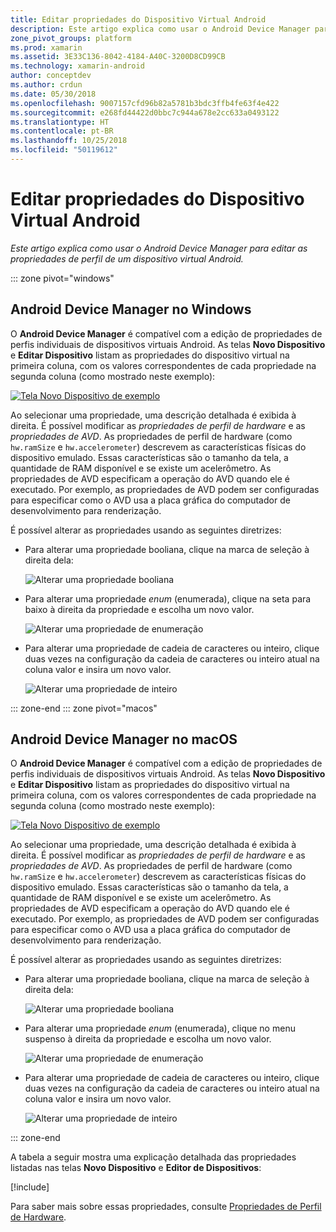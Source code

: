 ```yaml
---
title: Editar propriedades do Dispositivo Virtual Android
description: Este artigo explica como usar o Android Device Manager para editar as propriedades de perfil de um dispositivo virtual Android.
zone_pivot_groups: platform
ms.prod: xamarin
ms.assetid: 3E33C136-8042-4184-A40C-3200D8CD99CB
ms.technology: xamarin-android
author: conceptdev
ms.author: crdun
ms.date: 05/30/2018
ms.openlocfilehash: 9007157cfd96b82a5781b3bdc3ffb4fe63f4e422
ms.sourcegitcommit: e268fd44422d0bbc7c944a678e2cc633a0493122
ms.translationtype: HT
ms.contentlocale: pt-BR
ms.lasthandoff: 10/25/2018
ms.locfileid: "50119612"
---
```

# <a name="editing-android-virtual-device-properties"></a>Editar propriedades do Dispositivo Virtual Android

_Este artigo explica como usar o Android Device Manager para editar as propriedades de perfil de um dispositivo virtual Android._

::: zone pivot="windows"

## <a name="android-device-manager-on-windows"></a>Android Device Manager no Windows

O **Android Device Manager** é compatível com a edição de propriedades de perfis individuais de dispositivos virtuais Android. As telas **Novo Dispositivo** e **Editar Dispositivo** listam as propriedades do dispositivo virtual na primeira coluna, com os valores correspondentes de cada propriedade na segunda coluna (como mostrado neste exemplo): 

[![Tela Novo Dispositivo de exemplo](device-properties-images/win/01-new-device-editor-sml.png)](device-properties-images/win/01-new-device-editor.png#lightbox)

Ao selecionar uma propriedade, uma descrição detalhada é exibida à direita. É possível modificar as *propriedades de perfil de hardware* e as *propriedades de AVD*. As propriedades de perfil de hardware (como `hw.ramSize` e `hw.accelerometer`) descrevem as características físicas do dispositivo emulado. Essas características são o tamanho da tela, a quantidade de RAM disponível e se existe um acelerômetro. As propriedades de AVD especificam a operação do AVD quando ele é executado. Por exemplo, as propriedades de AVD podem ser configuradas para especificar como o AVD usa a placa gráfica do computador de desenvolvimento para renderização.

É possível alterar as propriedades usando as seguintes diretrizes:

-   Para alterar uma propriedade booliana, clique na marca de seleção à direita dela:

    ![Alterar uma propriedade booliana](device-properties-images/win/02-boolean-value.png)

-   Para alterar uma propriedade *enum* (enumerada), clique na seta para baixo à direita da propriedade e escolha um novo valor.

    ![Alterar uma propriedade de enumeração](device-properties-images/win/04-enum-value.png)

-   Para alterar uma propriedade de cadeia de caracteres ou inteiro, clique duas vezes na configuração da cadeia de caracteres ou inteiro atual na coluna valor e insira um novo valor.

    ![Alterar uma propriedade de inteiro](device-properties-images/win/03-integer-value.png)

::: zone-end
::: zone pivot="macos"

## <a name="android-device-manager-on-macos"></a>Android Device Manager no macOS

O **Android Device Manager** é compatível com a edição de propriedades de perfis individuais de dispositivos virtuais Android. As telas **Novo Dispositivo** e **Editar Dispositivo** listam as propriedades do dispositivo virtual na primeira coluna, com os valores correspondentes de cada propriedade na segunda coluna (como mostrado neste exemplo): 

[![Tela Novo Dispositivo de exemplo](device-properties-images/mac/01-new-device-editor-sml.png)](device-properties-images/mac/01-new-device-editor.png#lightbox)

Ao selecionar uma propriedade, uma descrição detalhada é exibida à direita. É possível modificar as *propriedades de perfil de hardware* e as *propriedades de AVD*. As propriedades de perfil de hardware (como `hw.ramSize` e `hw.accelerometer`) descrevem as características físicas do dispositivo emulado. Essas características são o tamanho da tela, a quantidade de RAM disponível e se existe um acelerômetro. As propriedades de AVD especificam a operação do AVD quando ele é executado. Por exemplo, as propriedades de AVD podem ser configuradas para especificar como o AVD usa a placa gráfica do computador de desenvolvimento para renderização.

É possível alterar as propriedades usando as seguintes diretrizes:

-   Para alterar uma propriedade booliana, clique na marca de seleção à direita dela:

    ![Alterar uma propriedade booliana](device-properties-images/mac/02-boolean-value.png)

-   Para alterar uma propriedade *enum* (enumerada), clique no menu suspenso à direita da propriedade e escolha um novo valor.

    ![Alterar uma propriedade de enumeração](device-properties-images/mac/04-enum-value.png)

-   Para alterar uma propriedade de cadeia de caracteres ou inteiro, clique duas vezes na configuração da cadeia de caracteres ou inteiro atual na coluna valor e insira um novo valor.

    ![Alterar uma propriedade de inteiro](device-properties-images/mac/03-integer-value.png)

::: zone-end

A tabela a seguir mostra uma explicação detalhada das propriedades listadas nas telas **Novo Dispositivo** e **Editor de Dispositivos**:

[!include[](~/android/includes/emulator-properties.md)]

Para saber mais sobre essas propriedades, consulte [Propriedades de Perfil de Hardware](https://developer.android.com/studio/run/managing-avds.html#hpproperties).

